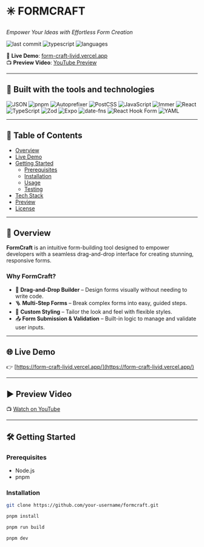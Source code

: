 # ✳️ FORMCRAFT

_Empower Your Ideas with Effortless Form Creation_

![last commit](https://img.shields.io/badge/last%20commit-today-blue)
![typescript](https://img.shields.io/badge/typescript-98.3%25-blue)
![languages](https://img.shields.io/badge/languages-3-blue)

🔗 **Live Demo**: [form-craft-livid.vercel.app](https://form-craft-livid.vercel.app/)  
📺 **Preview Video**: [YouTube Preview](https://youtu.be/v5JSTp-2ulQ)

---

## 🚀 Built with the tools and technologies

![JSON](https://img.shields.io/badge/-JSON-black)
![pnpm](https://img.shields.io/badge/-pnpm-orange)
![Autoprefixer](https://img.shields.io/badge/-Autoprefixer-red)
![PostCSS](https://img.shields.io/badge/-PostCSS-orange)
![JavaScript](https://img.shields.io/badge/-JavaScript-yellow)
![Immer](https://img.shields.io/badge/-Immer-teal)
![React](https://img.shields.io/badge/-React-blue)
![TypeScript](https://img.shields.io/badge/-TypeScript-blue)
![Zod](https://img.shields.io/badge/-Zod-blue)
![Expo](https://img.shields.io/badge/-Expo-black)
![date-fns](https://img.shields.io/badge/-datefns-pink)
![React Hook Form](https://img.shields.io/badge/-React%20Hook%20Form-pink)
![YAML](https://img.shields.io/badge/-YAML-maroon)

---

## 📑 Table of Contents

- [Overview](#-overview)
- [Live Demo](#-live-demo)
- [Getting Started](#-getting-started)
  - [Prerequisites](#prerequisites)
  - [Installation](#installation)
  - [Usage](#usage)
  - [Testing](#testing)
- [Tech Stack](#-built-with-the-tools-and-technologies)
- [Preview](#-preview-video)
- [License](#-license)

---

## 📌 Overview

**FormCraft** is an intuitive form-building tool designed to empower developers with a seamless drag-and-drop interface for creating stunning, responsive forms.

### Why FormCraft?

- 🧠 **Drag-and-Drop Builder** – Design forms visually without needing to write code.
- 🪜 **Multi-Step Forms** – Break complex forms into easy, guided steps.
- 🎨 **Custom Styling** – Tailor the look and feel with flexible styles.
- 📤 **Form Submission & Validation** – Built-in logic to manage and validate user inputs.

---

## 🌐 Live Demo

👉 [https://form-craft-livid.vercel.app/](https://form-craft-livid.vercel.app/)

---

## ▶️ Preview Video

📺 [Watch on YouTube](https://youtu.be/v5JSTp-2ulQ)

---

## 🛠 Getting Started

### Prerequisites

- Node.js
- pnpm

### Installation

```bash
git clone https://github.com/your-username/formcraft.git

pnpm install

pnpm run build

pnpm dev
